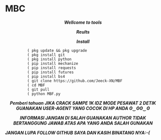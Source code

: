 # MBC 
<p align="center">
<i> <b> Wellcome to tools </b> </i>
</p>
<p align="center">
<i> <b> Reults </b> </i>
</p>
<p align="center"> 
<p align
<img src="https://user-images.githubusercontent.com/87571831/158802916-f1460f86-3ea4-4ba1-9b6b-78c4b44bf0a8.jpg">
</p>

<p align="center">
<i> <b> Install</b> </i>
</p>

              ( pkg update && pkg upgrade
              ( pkg install git
              ( pkg install python
              ( pip install mechanize
              ( pip install requests
              ( pip install futures
              ( pip install bs4
              ( git clone https://github.com/Jeeck-XN/MBF
              ( cd MBF
              ( git pull
              ( python MBF.py
              
<p align="center">
<i> <b> Pemberi tahuan</b> </i>
<i> <b> JIKA CRACK SAMPE 1K IDZ MODE PESAWAT 2 DETIK</b> </i>
<i> <b> GUANAKAN USER-AGENT YANG COCOK DI HP ANDA </b> </i>
<i> <b> ʘ‿ʘʘ‿ʘ</b> </i>
</p>

<p align="center">
<i> <b> INFORMASI </b> </i>
<i> <b> JANGAN DI SALAH GUANAKAN </b> </i>
<i> <b> AUTHOR TIDAK BERTANGGUNG JAWAB ATAS APA YANG ANDA SALAH GUNAKAN</b> </i>
</p>
<i> <b> JANGAN LUPA FOLLOW GITHUB SAYA DAN KASIH BINATANG NYA:-(</b> </i>
